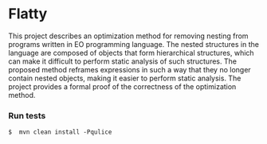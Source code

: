 # Flatty

This project describes an optimization method for removing nesting from programs written in EO programming language. The nested structures in the language are composed of objects that form hierarchical structures, which can make it difficult to perform static analysis of such structures. The proposed method reframes expressions in such a way that they no longer contain nested objects, making it easier to perform static analysis.  The project provides a formal proof of the correctness of the optimization method.
### Run tests

    $  mvn clean install -Pqulice